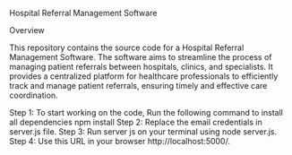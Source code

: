 Hospital Referral Management Software


Overview 

This repository contains the source code for a Hospital Referral Management Software. The software aims to streamline the process of managing patient referrals between hospitals, clinics, and specialists. It provides a centralized platform for healthcare professionals to efficiently track and manage patient referrals, ensuring timely and effective care coordination.




Step 1: To start working on the code, Run the following command to install all dependencies npm install
Step 2: Replace the email credentials in server.js file.
Step 3: Run server js on your terminal using node server.js.
Step 4: Use this URL in your browser http://localhost:5000/.
